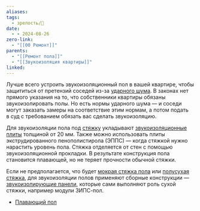 ```yaml
---
aliases: 
tags:
  - зрелость/🌱
date:
  - - 2024-08-26
zero-link:
  - "[[00 Ремонт]]"
parents:
  - "[[Ремонт пола]]"
  - "[[Звукоизоляция квартиры]]"
linked:
---
```

Лучше всего устроить звукоизоляционный пол в вашей квартире, чтобы защититься от претензий соседей из-за [ударного шума](Структурный%20шум.md). В законах нет прямого указания на то, что собственники квартиры обязаны звукоизолировать полы. Но есть нормы ударного шума — и соседи могут заказать замеры на соответствие этим нормам, а потом подать в суд с требованием обязать вас сделать звукоизоляцию.

Для звукоизоляции пола под [стяжку](Стяжка%20пола.md) укладывают [звукоизоляционные плиты](Звукоизоляционная%20панель.md) толщиной от 20 мм. Также можно использовать плиты экструдированного пенополистирола (ЭППС) — когда стяжкой нужно нарастить уровень пола. Стяжка отделяется от стен с помощью звукоизоляционной прокладки. В результате конструкция пола становится плавающей, но не теряет прочности обычной стяжки.

Если не предполагается, что будет [мокрая стяжка пола](Мокрая%20стяжка%20пола.md) или [полусухая стяжка](Полусухая%20стяжка.md), для звукоизоляции полов применяют сборные конструкции — [звукоизолирующие панели](Звукоизоляционная%20панель.md), которые сами выполняют роль сухой стяжки, например модули ЗИПС-пол.

- [Плавающий пол](Плавающий%20пол.md)